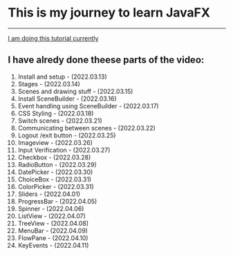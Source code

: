 # This is my journey to learn JavaFX
---
[I am doing this tutorial currently](https://youtu.be/9XJicRt_FaI)

## I have alredy done theese parts of the video:
1. Install and setup - (2022.03.13)
2. Stages - (2022.03.14)
3. Scenes and drawing stuff - (2022.03.15)
4. Install SceneBuilder - (2022.03.16)
5. Event handling using SceneBuilder - (2022.03.17)
6. CSS Styling - (2022.03.18)
7. Switch scenes - (2022.03.21)
8. Communicating between scenes - (2022.03.22)
9. Logout /exit button - (2022.03.25)
10. Imageview - (2022.03.26)
11. Input Verification - (2022.03.27)
12. Checkbox - (2022.03.28)
13. RadioButton - (2022.03.29)
13. DatePicker - (2022.03.30)
14. ChoiceBox - (2022.03.31)
15. ColorPicker - (2022.03.31)
16. Sliders - (2022.04.01)
17. ProgressBar - (2022.04.05)
18. Spinner - (2022.04.06)
19. ListView - (2022.04.07)
20. TreeView - (2022.04.08)
21. MenuBar - (2022.04.09)
22. FlowPane - (2022.04.10)
23. KeyEvents - (2022.04.11)